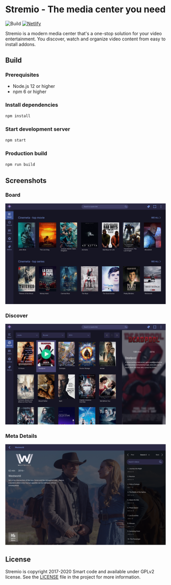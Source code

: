 # Stremio - The media center you need

![Build](https://github.com/stremio/stremio-web/workflows/Build/badge.svg?branch=development)
[![Netlify](https://api.netlify.com/api/v1/badges/ac26d7ae-d08b-4cc4-a14d-a83ba7c3e8ca/deploy-status)](https://stremio-development.netlify.app)

Stremio is a modern media center that's a one-stop solution for your video entertainment. You discover, watch and organize video content from easy to install addons.

## Build

### Prerequisites

* Node.js 12 or higher
* npm 6 or higher

### Install dependencies

```bash
npm install
```

### Start development server

```bash
npm start
```

### Production build

```bash
npm run build
```

## Screenshots

### Board

![Board](/screenshots/board.png)

### Discover

![Discover](/screenshots/discover.png)

### Meta Details

![Meta Details](/screenshots/metadetails.png)

## License

Stremio is copyright 2017-2020 Smart code and available under GPLv2 license. See the [LICENSE](/LICENSE.md) file in the project for more information.
